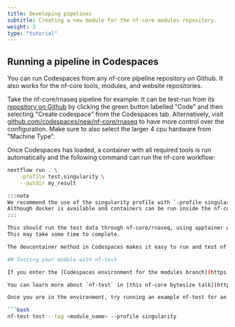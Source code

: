 ```yaml
---
title: Developing pipelines
subtitle: Creating a new module for the nf-core modules repository.
weight: 3
type: "tutorial"
---
```


## Running a pipeline in Codespaces

You can run Codespaces from any nf-core pipeline repository on Github.
It also works for the nf-core tools, modules, and website repositories.

Take the nf-core/rnaseq pipeline for example:
It can be test-run from its [repository on Github](https://github.com/nf-core/rnaseq) by clicking the green button labelled "Code" and then selecting "Create codespace" from the Codespaces tab.
Alternatively, visit [github.com/codespaces/new/nf-core/rnaseq](https://github.com/codespaces/new/nf-core/rnaseq) to have more control over the configuration.
Make sure to also select the larger 4 cpu hardware from "Machine Type".

Once Codespaces has loaded, a container with all required tools is run automatically and the following command can run the nf-core workflow:

```bash
nextflow run . \
    -profile test,singularity \
    --outdir my_result

:::note
We recommend the use of the singularity profile with `-profile singularity{:bash}` to successfully run the pipeline.
Although docker is available and containers can be run inside the nf-core devcontainers, running nextflow with the docker profile using `-profile docker{:bash}` is currently not yet supported.
:::

This should run the test data through nf-core/rnaseq, using apptainer with your results in the folder: `my_result`.
This may take some time to complete.

The devcontainer method in Codespaces makes it easy to run and test nf-core pipelines quickly, but it lacks the computational power required to run real-size datasets.

## Testing your module with nf-test

If you enter the [Codespaces environment for the modules branch](https://github.com/nf-core/modules), you can run nf-test in order to debug a particular module.

You can learn more about `nf-test` in [this nf-core bytesize talk](https://nf-co.re/events/2022/bytesize_nftest).

Once you are in the environment, try running an example nf-test for an existing module:

```bash
nf-test test --tag <module_name> --profile singularity
```

<!--**>>>>> TODO: Add section on how to run using Docker**-->
